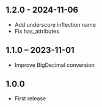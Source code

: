## 1.2.0 - 2024-11-06

- Add underscore inflection name
- Fix has_attributes

## 1.1.0 – 2023-11-01

- Improve BigDecimal conversion

## 1.0.0

- First release

